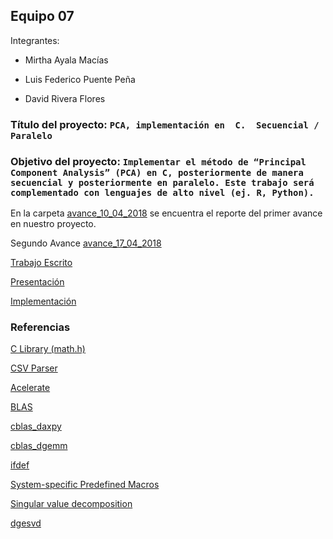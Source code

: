 ## Equipo 07

Integrantes:

* Mirtha Ayala Macías

* Luis Federico Puente Peña

* David Rivera Flores

### Título del proyecto: `PCA, implementación en  C.  Secuencial / Paralelo`

### Objetivo del proyecto: `Implementar el método de “Principal Component Analysis” (PCA) en C, posteriormente de manera secuencial y posteriormente en paralelo. Este trabajo será complementado con lenguajes de alto nivel (ej. R, Python).`

En la carpeta [avance_10_04_2018](avance_10_04_2018) se encuentra el reporte del primer avance en nuestro proyecto.

Segundo Avance [avance_17_04_2018](avance_17_04_2018)


[Trabajo Escrito](https://drive.google.com/open?id=1hUzezAT_lKEiTuRvIhG-SZUBqkuaUfkC)

[Presentación](https://drive.google.com/open?id=1usGKe1h9TBYu70oltBzwe6D5EwLJLYZf)

[Implementación](https://github.com/ITAM-DS/analisis-numerico-computo-cientifico/tree/mno-2018-1/proyecto_final/proyectos/equipos/equipo_07/svd_blas_lapack)

### Referencias


[C Library (math.h)](https://www.tutorialspoint.com/c_standard_library/math_h.htm)

[CSV Parser](https://sourceforge.net/projects/cccsvparser/)

[Acelerate](https://developer.apple.com/documentation/accelerate?language=objc)

[BLAS](https://developer.apple.com/documentation/accelerate/blas?language=objc)

[cblas_daxpy](https://developer.apple.com/documentation/accelerate/1513298-cblas_daxpy?language=objc)

[cblas_dgemm](https://developer.apple.com/documentation/accelerate/1513282-cblas_dgemm?language=objc)

[ifdef](https://gcc.gnu.org/onlinedocs/cpp/Ifdef.html)

[System-specific Predefined Macros](https://gcc.gnu.org/onlinedocs/cpp/System-specific-Predefined-Macros.html#System-specific-Predefined-Macros)

[Singular value decomposition](https://www.ibm.com/support/knowledgecenter/en/SSFHY8_5.4.0/com.ibm.cluster.essl.v5r4.essl100.doc/am5gr_hgesvd.htm)

[dgesvd](http://www.netlib.org/lapack/explore-html/d1/d7e/group__double_g_esing_ga84fdf22a62b12ff364621e4713ce02f2.html#ga84fdf22a62b12ff364621e4713ce02f2)
